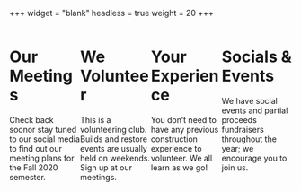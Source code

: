+++
widget = "blank"
headless = true
weight = 20
+++
<html>
  <head>
    <style>
      /* Make four columns of equal size */
      .column {
        float: left;
        width: 25%;
        }
      .body {
      width: 100%;
      }
      /* Responsive layout - when the screen is less than 600px wide, make the two columns stack on top of each other instead of next to each other */
      @media screen and (max-width: 600px) {
      .column {
        width: 100%;
      }
  } 
    </style>
  </head>
	<body>
    <div class="info">
     <div class="column">
      <h1>Our Meetings</h1>
      <p>Check back soonor stay tuned to our social media to find out our meeting plans for the Fall 2020 semester.</p>
     </div>
     <div class="column">
      <h1>We Volunteer</h1>
      <p>This is a volunteering club. Builds and restore events are usually held on weekends. Sign up at our meetings.</p>
     </div>
     <div class="column">
      <h1>Your Experience</h1>
      <p>You don’t need to have any previous construction experience to volunteer. We all learn as we go!</p>
     </div>
     <div class="column">
      <h1>Socials & Events</h1>
      <p>We have social events and partial proceeds fundraisers throughout the year; we encourage you to join us.</p>
     </div>
    </div>
	</body>    
</html>
